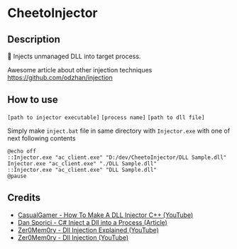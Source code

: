 # CheetoInjector

## Description

💉 Injects unmanaged DLL into target process.

Awesome article about other injection techniques https://github.com/odzhan/injection

## How to use

`[path to injector executable]` `[process name]` `[path to dll file]`

Simply make `inject.bat` file in same directory with `Injector.exe` with one of next following contents

```batch
@echo off
::Injector.exe "ac_client.exe" "D:/dev/CheetoInjector/DLL Sample.dll"
Injector.exe "ac_client.exe" "./DLL Sample.dll"
::Injector.exe "ac_client.exe" "DLL Sample.dll"
@pause

```
## Credits
- [CasualGamer - How To Make A DLL Injector C++ (YouTube)](https://www.youtube.com/watch?v=44-TOfLGBzk)
- [Dan Sporici - C# Inject a Dll into a Process (Article)](https://codingvision.net/c-inject-a-dll-into-a-process-w-createremotethread)
- [Zer0Mem0ry - Dll Injection Explained (YouTube)](https://www.youtube.com/watch?v=IBwoVUR1gt8)
- [Zer0Mem0ry - Dll Injection (YouTube)](https://www.youtube.com/watch?v=g_Xx90wyk0c)
